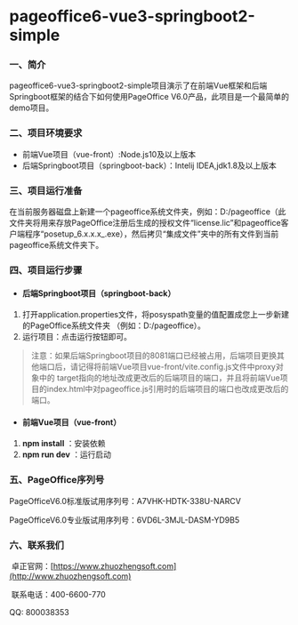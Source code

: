 # pageoffice6-vue3-springboot2-simple

### 一、简介

​       pageoffice6-vue3-springboot2-simple项目演示了在前端Vue框架和后端Springboot框架的结合下如何使用PageOffice V6.0产品，此项目是一个最简单的demo项目。

### 二、项目环境要求

- 前端Vue项目（vue-front）:Node.js10及以上版本
- 后端Springboot项目（springboot-back）：Intelij IDEA,jdk1.8及以上版本

### 三、项目运行准备

   在当前服务器磁盘上新建一个pageoffice系统文件夹，例如：D:/pageoffice（此文件夹将用来存放PageOffice注册后生成的授权文件“license.lic”和pageoffice客户端程序“posetup_6.x.x.x_.exe），然后拷贝“集成文件”夹中的所有文件到当前pageoffice系统文件夹下。

### 四、项目运行步骤

- #### 后端Springboot项目（springboot-back）

1. 打开application.properties文件，将posyspath变量的值配置成您上一步新建的PageOffice系统文件夹  （例如：D:/pageoffice）。
2. 运行项目：点击运行按钮即可。

> 注意：如果后端Springboot项目的8081端口已经被占用，后端项目更换其他端口后，请记得将前端Vue项目vue-front/vite.config.js文件中proxy对象中的 target指向的地址改成更改后的后端项目的端口，并且将前端Vue项目的index.html中对pageoffice.js引用时的后端项目的端口也改成更改后的端口。

- #### 前端Vue项目（vue-front）

1. **npm install** ：安装依赖
2. **npm run dev** ：运行启动

### 五、PageOffice序列号

PageOfficeV6.0标准版试用序列号：A7VHK-HDTK-338U-NARCV

PageOfficeV6.0专业版试用序列号：6VD6L-3MJL-DASM-YD9B5

### 六、联系我们

​   卓正官网：[https://www.zhuozhengsoft.com](http://www.zhuozhengsoft.com)

​   联系电话：400-6600-770  

   QQ: 800038353